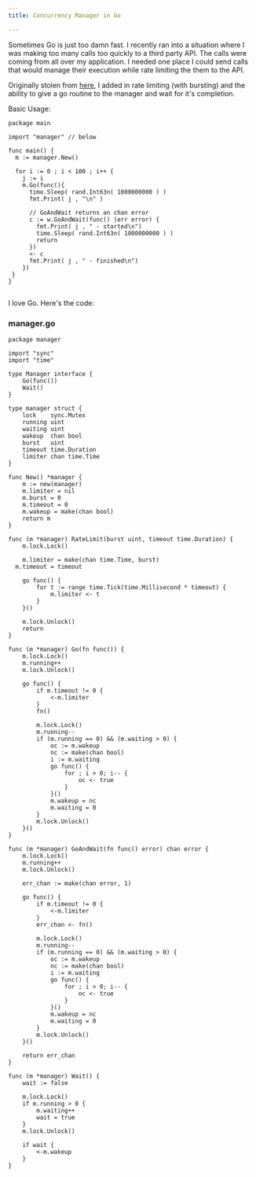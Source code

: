 ```yaml
---
title: Concurrency Manager in Go

---
```


Sometimes Go is just too damn fast. I recently ran into a situation where I was making too many calls too quickly to a third party API. The calls were coming from all over my application. I needed one place I could send calls that would manage their execution while rate limiting the them to the API.

Originally stolen from [here](http://michaelspeer.knome.net/2010/03/go-language-is-lovely.html), I added in rate limiting (with bursting) and the ability to give a go routine to the manager and wait for it's completion.

Basic Usage:

<pre><code data-language="go">package main

import "manager" // below

func main() {
  m := manager.New()

  for i := 0 ; i < 100 ; i++ {
    j := i
    m.Go(func(){
      time.Sleep( rand.Int63n( 1000000000 ) )
      fmt.Print( j , "\n" )

      // GoAndWait returns an chan error
      c := w.GoAndWait(func() (err error) {
        fmt.Print( j , " - started\n")      
        time.Sleep( rand.Int63n( 1000000000 ) )
        return
      })
      <- c
      fmt.Print( j , " - finished\n")
    })
 }
}

</code></pre>

I love Go. Here's the code:

### manager.go

<pre><code data-language="go">package manager

import "sync"
import "time"

type Manager interface {
	Go(func())
	Wait()
}

type manager struct {
	lock    sync.Mutex
	running uint
	waiting uint
	wakeup  chan bool
	burst   uint
	timeout time.Duration
	limiter chan time.Time
}

func New() *manager {
	m := new(manager)
	m.limiter = nil
	m.burst = 0
	m.timeout = 0
	m.wakeup = make(chan bool)
	return m
}

func (m *manager) RateLimit(burst uint, timeout time.Duration) {
	m.lock.Lock()

	m.limiter = make(chan time.Time, burst)
  m.timeout = timeout

	go func() {
		for t := range time.Tick(time.Millisecond * timeout) {
			m.limiter <- t
		}
	}()

	m.lock.Unlock()
	return
}

func (m *manager) Go(fn func()) {
	m.lock.Lock()
	m.running++
	m.lock.Unlock()

	go func() {
		if m.timeout != 0 {
			<-m.limiter
		}
		fn()

		m.lock.Lock()
		m.running--
		if (m.running == 0) && (m.waiting > 0) {
			oc := m.wakeup
			nc := make(chan bool)
			i := m.waiting
			go func() {
				for ; i > 0; i-- {
					oc <- true
				}
			}()
			m.wakeup = nc
			m.waiting = 0
		}
		m.lock.Unlock()
	}()
}

func (m *manager) GoAndWait(fn func() error) chan error {
	m.lock.Lock()
	m.running++
	m.lock.Unlock()

	err_chan := make(chan error, 1)

	go func() {
		if m.timeout != 0 {
			<-m.limiter
		}
		err_chan <- fn()

		m.lock.Lock()
		m.running--
		if (m.running == 0) && (m.waiting > 0) {
			oc := m.wakeup
			nc := make(chan bool)
			i := m.waiting
			go func() {
				for ; i > 0; i-- {
					oc <- true
				}
			}()
			m.wakeup = nc
			m.waiting = 0
		}
		m.lock.Unlock()
	}()

	return err_chan
}

func (m *manager) Wait() {
	wait := false

	m.lock.Lock()
	if m.running > 0 {
		m.waiting++
		wait = true
	}
	m.lock.Unlock()

	if wait {
		<-m.wakeup
	}
}
</code></pre>
